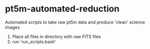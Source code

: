 # pt5m-automated-reduction
Automated scripts to take raw pt5m data and produce 'clean' science images

1. Place all files in directory with raw FITS files
2. run 'run_scripts.bash'
